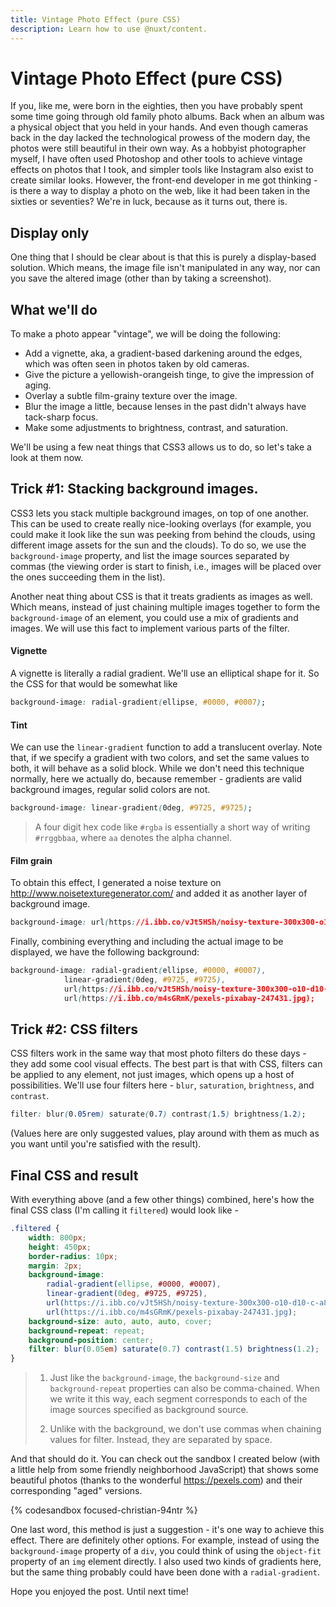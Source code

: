 ```yaml
---
title: Vintage Photo Effect (pure CSS)
description: Learn how to use @nuxt/content.
---
```

# Vintage Photo Effect (pure CSS)

If you, like me, were born in the eighties, then you have probably spent some time going through old family photo albums. Back when an album was a physical object that you held in your hands. And even though cameras back in the day lacked the technological prowess of the modern day, the photos were still beautiful in their own way. As a hobbyist photographer myself, I have often used Photoshop and other tools to achieve vintage effects on photos that I took, and simpler tools like Instagram also exist to create similar looks. However, the front-end developer in me got thinking - is there a way to display a photo on the web, like it had been taken in the sixties or seventies? We're in luck, because as it turns out, there is.

## Display only
One thing that I should be clear about is that this is purely a display-based solution. Which means, the image file isn't manipulated in any way, nor can you save the altered image (other than by taking a screenshot).

## What we'll do
To make a photo appear "vintage", we will be doing the following:
* Add a vignette, aka, a gradient-based darkening around the edges, which was often seen in photos taken by old cameras.
* Give the picture a yellowish-orangeish tinge, to give the impression of aging.
* Overlay a subtle film-grainy texture over the image.
* Blur the image a little, because lenses in the past didn't always have tack-sharp focus.
* Make some adjustments to brightness, contrast, and saturation.

We'll be using a few neat things that CSS3 allows us to do, so let's take a look at them now.

## Trick #1: Stacking background images.
CSS3 lets you stack multiple background images, on top of one another. This can be used to create really nice-looking overlays (for example, you could make it look like the sun was peeking from behind the clouds, using different image assets for the sun and the clouds). To do so, we use the `background-image` property, and list the image sources separated by commas (the viewing order is start to finish, i.e., images will be placed over the ones succeeding them in the list).

Another neat thing about CSS is that it treats gradients as images as well. Which means, instead of just chaining multiple images together to form the `background-image` of an element, you could use a mix of gradients and images. We will use this fact to implement various parts of the filter.

#### Vignette
A vignette is literally a radial gradient. We'll use an elliptical shape for it. So the CSS for that would be somewhat like
```css
background-image: radial-gradient(ellipse, #0000, #0007);
```

#### Tint
We can use the `linear-gradient` function to add a translucent overlay. Note that, if we specify a gradient with two colors, and set the same values to both, it will behave as a solid block. While we don't need this technique normally, here we actually do, because remember - gradients are valid background images, regular solid colors are not.
```css
background-image: linear-gradient(0deg, #9725, #9725);
```
> A four digit hex code like `#rgba` is essentially a short way of writing `#rrggbbaa`, where `aa` denotes the alpha channel.

#### Film grain
To obtain this effect, I generated a noise texture on http://www.noisetexturegenerator.com/ and added it as another layer of background image.
```css
background-image: url(https://i.ibb.co/vJt5HSh/noisy-texture-300x300-o10-d10-c-a82851-t1.png);
```

Finally, combining everything and including the actual image to be displayed, we have the following background:
```css
background-image: radial-gradient(ellipse, #0000, #0007),
            linear-gradient(0deg, #9725, #9725),
            url(https://i.ibb.co/vJt5HSh/noisy-texture-300x300-o10-d10-c-a82851-t1.png),
            url(https://i.ibb.co/m4sGRmK/pexels-pixabay-247431.jpg);
```

## Trick #2: CSS filters
CSS filters work in the same way that most photo filters do these days - they add some cool visual effects. The best part is that with CSS, filters can be applied to any element, not just images, which opens up a host of possibilities. We'll use four filters here - `blur`, `saturation`, `brightness`, and `contrast`.
```css
filter: blur(0.05rem) saturate(0.7) contrast(1.5) brightness(1.2);
```
(Values here are only suggested values, play around with them as much as you want until you're satisfied with the result).

## Final CSS and result
With everything above (and a few other things) combined, here's how the final CSS class (I'm calling it `filtered`) would look like - 
```css
.filtered {
    width: 800px;
    height: 450px;
    border-radius: 10px;
    margin: 2px;
    background-image: 
        radial-gradient(ellipse, #0000, #0007),
        linear-gradient(0deg, #9725, #9725),
        url(https://i.ibb.co/vJt5HSh/noisy-texture-300x300-o10-d10-c-a82851-t1.png),
        url(https://i.ibb.co/m4sGRmK/pexels-pixabay-247431.jpg);
    background-size: auto, auto, auto, cover;
    background-repeat: repeat;
    background-position: center;
    filter: blur(0.05em) saturate(0.7) contrast(1.5) brightness(1.2);
}
```
> 1. Just like the `background-image`, the `background-size` and `background-repeat` properties can also be comma-chained. When we write it this way, each segment corresponds to each of the image sources specified as background source.
>
> 2. Unlike with the background, we don't use commas when chaining values for filter. Instead, they are separated by space.

And that should do it. You can check out the sandbox I created below (with a little help from some friendly neighborhood JavaScript) that shows some beautiful photos (thanks to the wonderful https://pexels.com) and their corresponding "aged" versions.

{% codesandbox focused-christian-94ntr %}

One last word, this method is just a suggestion - it's one way to achieve this effect. There are definitely other options. For example, instead of using the `background-image` property of a `div`, you could think of using the `object-fit` property of an `img` element directly. I also used two kinds of gradients here, but the same thing probably could have been done with a `radial-gradient`.

Hope you enjoyed the post. Until next time!
